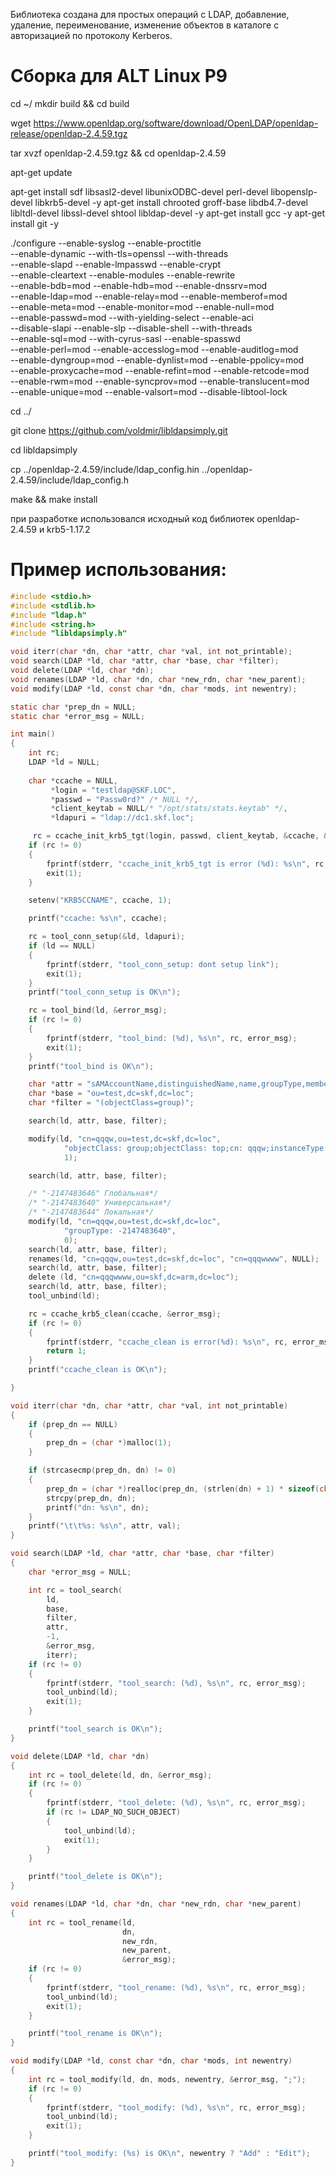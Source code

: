 
Библиотека создана для простых операций с LDAP, добавление, удаление,
 переименование, изменение объектов в каталоге с авторизацией по протоколу Kerberos.

# Сборка для ALT Linux P9

cd ~/
mkdir build && cd build

wget https://www.openldap.org/software/download/OpenLDAP/openldap-release/openldap-2.4.59.tgz

tar xvzf openldap-2.4.59.tgz && cd openldap-2.4.59

apt-get update

apt-get install sdf libsasl2-devel libunixODBC-devel perl-devel libopenslp-devel libkrb5-devel -y
apt-get install chrooted groff-base libdb4.7-devel libltdl-devel libssl-devel shtool libldap-devel -y
apt-get install gcc -y
apt-get install git -y

./configure --enable-syslog --enable-proctitle \
--enable-dynamic --with-tls=openssl --with-threads \
--enable-slapd --enable-lmpasswd --enable-crypt \
--enable-cleartext --enable-modules --enable-rewrite \
--enable-bdb=mod --enable-hdb=mod --enable-dnssrv=mod \
--enable-ldap=mod --enable-relay=mod --enable-memberof=mod \
--enable-meta=mod --enable-monitor=mod --enable-null=mod \
--enable-passwd=mod --with-yielding-select --enable-aci \
--disable-slapi --enable-slp --disable-shell --with-threads \
--enable-sql=mod --with-cyrus-sasl --enable-spasswd \
--enable-perl=mod --enable-accesslog=mod --enable-auditlog=mod \
--enable-dyngroup=mod --enable-dynlist=mod --enable-ppolicy=mod \
--enable-proxycache=mod --enable-refint=mod --enable-retcode=mod \
--enable-rwm=mod --enable-syncprov=mod --enable-translucent=mod \
--enable-unique=mod --enable-valsort=mod --disable-libtool-lock

cd ../

git clone https://github.com/voldmir/libldapsimply.git

cd libldapsimply

cp ../openldap-2.4.59/include/ldap_config.hin ../openldap-2.4.59/include/ldap_config.h

make && make install

при разработке использовался исходный код библиотек openldap-2.4.59 и krb5-1.17.2

# Пример использования:

```c
#include <stdio.h>
#include <stdlib.h>
#include "ldap.h"
#include <string.h>
#include "libldapsimply.h"

void iterr(char *dn, char *attr, char *val, int not_printable);
void search(LDAP *ld, char *attr, char *base, char *filter);
void delete(LDAP *ld, char *dn);
void renames(LDAP *ld, char *dn, char *new_rdn, char *new_parent);
void modify(LDAP *ld, const char *dn, char *mods, int newentry);

static char *prep_dn = NULL;
static char *error_msg = NULL;

int main()
{
    int rc;
    LDAP *ld = NULL;
    
    char *ccache = NULL,
         *login = "testldap@SKF.LOC",
         *passwd = "Passw0rd?" /* NULL */,
         *client_keytab = NULL/* "/opt/stats/stats.keytab" */,
         *ldapuri = "ldap://dc1.skf.loc";

     rc = ccache_init_krb5_tgt(login, passwd, client_keytab, &ccache, &error_msg);
    if (rc != 0)
    {
        fprintf(stderr, "ccache_init_krb5_tgt is error (%d): %s\n", rc, error_msg);
        exit(1);
    }

    setenv("KRB5CCNAME", ccache, 1);

    printf("ccache: %s\n", ccache);

    rc = tool_conn_setup(&ld, ldapuri);
    if (ld == NULL)
    {
        fprintf(stderr, "tool_conn_setup: dont setup link");
        exit(1);
    }
    printf("tool_conn_setup is OK\n");

    rc = tool_bind(ld, &error_msg);
    if (rc != 0)
    {
        fprintf(stderr, "tool_bind: (%d), %s\n", rc, error_msg);
        exit(1);
    }
    printf("tool_bind is OK\n");

    char *attr = "sAMAccountName,distinguishedName,name,groupType,member";
    char *base = "ou=test,dc=skf,dc=loc";
    char *filter = "(objectClass=group)";

    search(ld, attr, base, filter);

    modify(ld, "cn=qqqw,ou=test,dc=skf,dc=loc",
            "objectClass: group;objectClass: top;cn: qqqw;instanceType: 4;name: qqqw;sAMAccountName: qqqw",
            1);

    search(ld, attr, base, filter);

    /* "-2147483646" Глобальная*/
    /* "-2147483640" Универсальная*/
    /* "-2147483644" Локальная*/
    modify(ld, "cn=qqqw,ou=test,dc=skf,dc=loc",
            "groupType: -2147483640",
            0);
    search(ld, attr, base, filter);
    renames(ld, "cn=qqqw,ou=test,dc=skf,dc=loc", "cn=qqqwwww", NULL);
    search(ld, attr, base, filter);
    delete (ld, "cn=qqqwwww,ou=skf,dc=arm,dc=loc");
    search(ld, attr, base, filter);
    tool_unbind(ld);

    rc = ccache_krb5_clean(ccache, &error_msg);
    if (rc != 0)
    {
        fprintf(stderr, "ccache_clean is error(%d): %s\n", rc, error_msg);
        return 1;
    }
    printf("ccache_clean is OK\n");

}

void iterr(char *dn, char *attr, char *val, int not_printable)
{
    if (prep_dn == NULL)
    {
        prep_dn = (char *)malloc(1);
    }

    if (strcasecmp(prep_dn, dn) != 0)
    {
        prep_dn = (char *)realloc(prep_dn, (strlen(dn) + 1) * sizeof(char));
        strcpy(prep_dn, dn);
        printf("dn: %s\n", dn);
    }
    printf("\t\t%s: %s\n", attr, val);
}

void search(LDAP *ld, char *attr, char *base, char *filter)
{
    char *error_msg = NULL;

    int rc = tool_search(
        ld,
        base,
        filter,
        attr,
        -1,
        &error_msg,
        iterr);
    if (rc != 0)
    {
        fprintf(stderr, "tool_search: (%d), %s\n", rc, error_msg);
        tool_unbind(ld);
        exit(1);
    }

    printf("tool_search is OK\n");
}

void delete(LDAP *ld, char *dn)
{
    int rc = tool_delete(ld, dn, &error_msg);
    if (rc != 0)
    {
        fprintf(stderr, "tool_delete: (%d), %s\n", rc, error_msg);
        if (rc != LDAP_NO_SUCH_OBJECT)
        {
            tool_unbind(ld);
            exit(1);
        }
    }

    printf("tool_delete is OK\n");
}

void renames(LDAP *ld, char *dn, char *new_rdn, char *new_parent)
{
    int rc = tool_rename(ld,
                         dn,
                         new_rdn,
                         new_parent,
                         &error_msg);
    if (rc != 0)
    {
        fprintf(stderr, "tool_rename: (%d), %s\n", rc, error_msg);
        tool_unbind(ld);
        exit(1);
    }

    printf("tool_rename is OK\n");
}

void modify(LDAP *ld, const char *dn, char *mods, int newentry)
{
    int rc = tool_modify(ld, dn, mods, newentry, &error_msg, ";");
    if (rc != 0)
    {
        fprintf(stderr, "tool_modify: (%d), %s\n", rc, error_msg);
        tool_unbind(ld);
        exit(1);
    }

    printf("tool_modify: (%s) is OK\n", newentry ? "Add" : "Edit");
}

```


